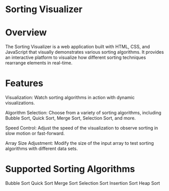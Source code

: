 # Sorting Visualizer
# Overview
The Sorting Visualizer is a web application built with HTML, CSS, and JavaScript that visually demonstrates various sorting algorithms. It provides an interactive platform to visualize how different sorting techniques rearrange elements in real-time.

# Features
Visualization: Watch sorting algorithms in action with dynamic visualizations.

Algorithm Selection: Choose from a variety of sorting algorithms, including Bubble Sort, Quick Sort, Merge Sort, Selection Sort, and more.

Speed Control: Adjust the speed of the visualization to observe sorting in slow motion or fast-forward.

Array Size Adjustment: Modify the size of the input array to test sorting algorithms with different data sets.

# Supported Sorting Algorithms
Bubble Sort
Quick Sort
Merge Sort
Selection Sort
Insertion Sort
Heap Sort
